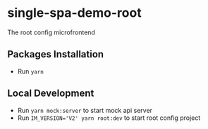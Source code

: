 # single-spa-demo-root

The root config microfrontend

## Packages Installation

- Run `yarn`

## Local Development

- Run `yarn mock:server` to start mock api server
- Run `IM_VERSION='V2' yarn root:dev` to start root config project